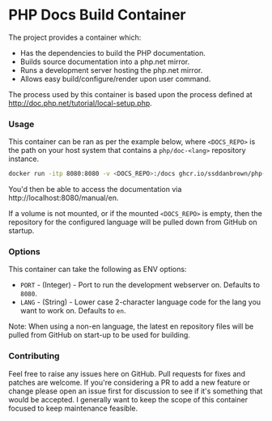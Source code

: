 # PHP Docs Build Container

The project provides a container which:

- Has the dependencies to build the PHP documentation.
- Builds source documentation into a php.net mirror.
- Runs a development server hosting the php.net mirror.
- Allows easy build/configure/render upon user command.

The process used by this container is based upon the process defined at http://doc.php.net/tutorial/local-setup.php.

### Usage

This container can be ran as per the example below, where `<DOCS_REPO>` is the path on your 
host system that contains a `php/doc-<lang>` repository instance.

```bash
docker run -itp 8080:8080 -v <DOCS_REPO>:/docs ghcr.io/ssddanbrown/php-docs-builder:latest
```

You'd then be able to access the documentation via http://localhost:8080/manual/en.

If a volume is not mounted, or if the mounted `<DOCS_REPO>` is empty, then the repository for the 
configured language will be pulled down from GitHub on startup.

### Options

This container can take the following as ENV options:

- `PORT` - (Integer) - Port to run the development webserver on. Defaults to `8080`.
- `LANG` - (String)  - Lower case 2-character language code for the lang you want to work on. Defaults to `en`.

Note: When using a non-en language, the latest en repository files will be pulled from GitHub on start-up
to be used for building.

### Contributing

Feel free to raise any issues here on GitHub. Pull requests for fixes and patches are welcome.
If you're considering a PR to add a new feature or change please open an issue first for discussion to see if it's something that would be accepted.
I generally want to keep the scope of this container focused to keep maintenance feasible.